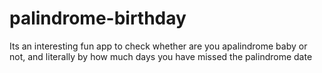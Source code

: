 # palindrome-birthday
Its an interesting fun app to check whether are you apalindrome baby or not,
and literally by how much days you have missed the palindrome date
